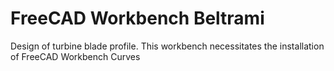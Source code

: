 # FreeCAD Workbench Beltrami
Design of turbine blade profile.
This workbench necessitates the installation of FreeCAD Workbench Curves

